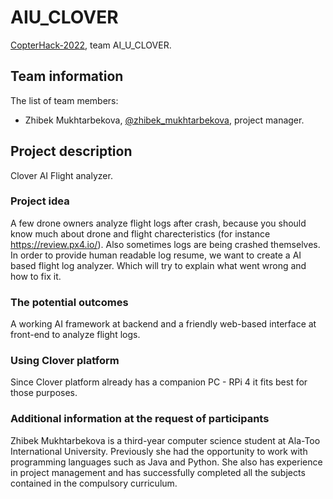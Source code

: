 # AIU_CLOVER

[CopterHack-2022](copterhack2022.md), team AI_U_CLOVER.

## Team information

The list of team members:

* Zhibek Mukhtarbekova, [@zhibek_mukhtarbekova](https://t.me/zhibek_mukhtarbekova), project manager.

## Project description

Clover AI Flight analyzer.

### Project idea

A few drone owners analyze flight logs after crash, because you should know much about drone and flight charecteristics (for instance https://review.px4.io/). Also sometimes logs are being crashed themselves. In order to provide human readable log resume, we want to create a AI based flight log analyzer. Which will try to explain what went wrong and how to fix it.

### The potential outcomes

A working AI framework at backend and a friendly web-based interface at front-end to analyze flight logs.

### Using Clover platform

Since Clover platform already has a companion PC - RPi 4 it fits best for those purposes.

### Additional information at the request of participants

Zhibek Mukhtarbekova is a third-year computer science student at Ala-Too International University. Previously she had the opportunity to work with programming languages such as Java and Python. She also has experience in project management and has successfully completed all the subjects contained in the compulsory curriculum.
